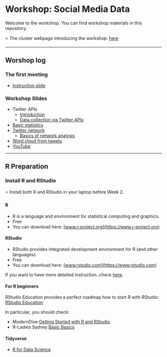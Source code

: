 # Workshop: Social Media Data

Welcome to the workshop. You can find workshop materials in this repository.

:star: The cluster webpage introducing the workshop: [here](https://www.exc.uni-konstanz.de/en/inequality/news-and-events/events/cluster-trainings/workshop-social-media-data/)

---
## Worshop log

### The first meeting
- [Instruction slide](Slides/konstanz_intro.pdf)

### Workshop Slides
- Twitter APIs
  - [Introduction](Slides/Get_acces_to_Twitter_APIs.pdf)
  - [Data collection via Twitter APIs](Slides/twitter_api.pdf)
- [Basic statistics](Slides/konstanz_basic_stats.pdf)
- [Twitter network](Slides/twitter_network.pdf)
  - [Basics of network analysis](Slides/intro_network.pdf)
- [Word cloud from tweets](Slides/wordcloud.pdf)
- [YouTube](Slides/intro_youtube.pdf)


---
## R Preparation
### Install R and RStudio
:star: Install both R and RStudio in your laptop before Week 2.

#### R
- R is a language and environment for statistical computing and graphics.
- Free
- You can download here: [www.r-project.org](https://www.r-project.org)

#### RStudio
- RStudio provides integrated development environment for R (and other languages).
- Free
- You can download here: [www.rstudio.com](https://www.rstudio.com)

If you want to have more detailed instruction..check [here](https://courses.edx.org/courses/UTAustinX/UT.7.01x/3T2014/56c5437b88fa43cf828bff5371c6a924/).

#### For R beginners
RStudio Education provides a perfect roadmap how to start R with RStudio: [RStudio Education](https://education.rstudio.com/learn/beginner/)

In particular, you should check:
-  ModernDive [Getting Started with R and RStudio](https://moderndive.netlify.app/1-getting-started.html)
-  R-Ladies Sydney [Basic Basics](https://rladiessydney.org/courses/ryouwithme/01-basicbasics-0/)

#### Tidyverse
- [R for Data Science](https://r4ds.had.co.nz)
